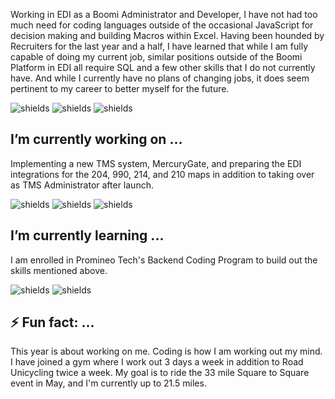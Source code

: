Working in EDI as a Boomi Administrator and Developer, I have not had too much need for coding languages outside of the occasional JavaScript for decision making and building Macros within Excel. Having been hounded by Recruiters for the last year and a half, I have learned that while I am fully capable of doing my current job, similar positions outside of the Boomi Platform in EDI all require SQL and a few other skills that I do not currently have. And while I currently have no plans of changing jobs, it does seem pertinent to my career to better myself for the future.

![shields](https://img.shields.io/badge/boomi-Admin-blue) ![shields](https://img.shields.io/badge/boomi-Dev-blue) ![shields](https://img.shields.io/badge/TMS-Admin-blue)

## I’m currently working on ...

Implementing a new TMS system, MercuryGate, and preparing the EDI integrations for the 204, 990, 214, and 210 maps in addition to taking over as TMS Administrator after launch.

![shields](https://img.shields.io/badge/MercuryGate-Admin-blue) ![shields](https://img.shields.io/badge/backend-Java-yellow) ![shields](https://img.shields.io/badge/backend-SQL-yellow)

## I’m currently learning ...

I am enrolled in Promineo Tech's Backend Coding Program to build out the skills mentioned above. 


![shields](https://img.shields.io/badge/backend-Java-yellow) ![shields](https://img.shields.io/badge/backend-SQL-yellow)

## ⚡ Fun fact: ...

This year is about working on me. Coding is how I am working out my mind. I have joined a gym where I work out 3 days a week in addition to Road Unicycling twice a week. My goal is to ride the 33 mile Square to Square event in May, and I'm currently up to 21.5 miles. 
 

<!--
**AnAnonymousTree/AnAnonymousTree** is a ✨ _special_ ✨ repository because its `README.md` (this file) appears on your GitHub profile.

Here are some ideas to get you started:

- 🔭 I’m currently working on ...
- 🌱 I’m currently learning ...
- 👯 I’m looking to collaborate on ...
- 🤔 I’m looking for help with ...
- 💬 Ask me about ...
- 📫 How to reach me: ...
- 😄 Pronouns: ...
- ⚡ Fun fact: ...
-->
